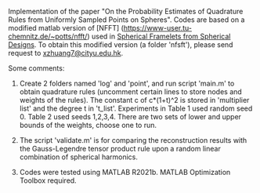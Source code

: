 Implementation of the paper "On the Probability Estimates of Quadrature Rules from
Uniformly Sampled Points on Spheres". Codes are based on a modified matlab version of [NFFT] (https://www-user.tu-chemnitz.de/~potts/nfft/) used in [Spherical Framelets from Spherical Designs](https://epubs.siam.org/doi/10.1137/22M1542362). 
To obtain this modified version (a folder 'nfsft'), please send request to xzhuang7@cityu.edu.hk.

Some comments:

1. Create 2 folders named 'log' and 'point', and run script 'main.m' to obtain quadrature rules (uncomment certain lines to store nodes and weights of the rules). The constant c of c*(1+t)^2 is stored in 'multiplier list' and the degree t in 't_list'. Experiments in 
Table 1 used random seed 0. Table 2 used seeds 1,2,3,4. There are two sets of lower and upper bounds of the weights, choose one to run.

2. The script 'validate.m' is for comparing the reconstruction results with the Gauss-Legendre tensor product rule upon a random linear combination of spherical harmonics.

3. Codes were tested using MATLAB R2021b. MATLAB Optimization Toolbox required.